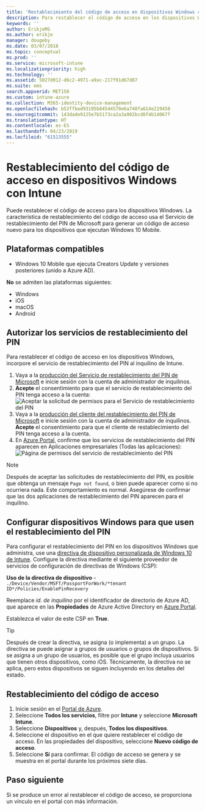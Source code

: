 ```yaml
---
title: 'Restablecimiento del código de acceso en dispositivos Windows con Microsoft Intune: Azure | Microsoft Docs'
description: Para restablecer el código de acceso en los dispositivos Windows, instale el Servicio de restablecimiento del PIN de Microsoft y el Cliente de restablecimiento del PIN de Microsoft, cree una directiva de dispositivo mediante el identificador de directorio de Azure Active Directory y, después, restablezca el código de acceso en Azure Portal con Microsoft Intune.
keywords: ''
author: ErikjeMS
ms.author: erikje
manager: dougeby
ms.date: 03/07/2018
ms.topic: conceptual
ms.prod: ''
ms.service: microsoft-intune
ms.localizationpriority: high
ms.technology: ''
ms.assetid: 5027d012-d6c2-4971-a9ac-217f91d67d87
ms.suite: ems
search.appverid: MET150
ms.custom: intune-azure
ms.collection: M365-identity-device-management
ms.openlocfilehash: b53ffbed93195b84544570e6a740fa614e219458
ms.sourcegitcommit: 143dade9125e7b5173ca2a3a902bcd6f4b14067f
ms.translationtype: HT
ms.contentlocale: es-ES
ms.lasthandoff: 04/23/2019
ms.locfileid: "61513555"
---
```

# <a name="reset-the-passcode-on-windows-devices-using-intune"></a>Restablecimiento del código de acceso en dispositivos Windows con Intune

Puede restablecer el código de acceso para los dispositivos Windows. La característica de restablecimiento del código de acceso usa el Servicio de restablecimiento del PIN de Microsoft para generar un código de acceso nuevo para los dispositivos que ejecutan Windows 10 Mobile. 

## <a name="supported-platforms"></a>Plataformas compatibles

- Windows 10 Mobile que ejecuta Creators Update y versiones posteriores (unido a Azure AD).

**No** se admiten las plataformas siguientes:
- Windows
- iOS
- macOS
- Android

## <a name="authorize-the-pin-reset-services"></a>Autorizar los servicios de restablecimiento del PIN

Para restablecer el código de acceso en los dispositivos Windows, incorpore el servicio de restablecimiento del PIN al inquilino de Intune.

1. Vaya a la [producción del Servicio de restablecimiento del PIN de Microsoft](https://login.windows.net/common/oauth2/authorize?response_type=code&client_id=b8456c59-1230-44c7-a4a2-99b085333e84&resource=https%3A%2F%2Fgraph.windows.net&redirect_uri=https%3A%2F%2Fcred.microsoft.com&state=e9191523-6c2f-4f1d-a4f9-c36f26f89df0&prompt=admin_consent) e inicie sesión con la cuenta de administrador de inquilinos.
2. **Acepte** el consentimiento para que el servicio de restablecimiento del PIN tenga acceso a la cuenta: ![Aceptar la solicitud de permisos para el Servicio de restablecimiento del PIN](./media/pin-reset-service-home-screen.png)
3. Vaya a la [producción del cliente del restablecimiento del PIN de Microsoft](https://login.windows.net/common/oauth2/authorize?response_type=code&client_id=9115dd05-fad5-4f9c-acc7-305d08b1b04e&resource=https%3A%2F%2Fcred.microsoft.com%2F&redirect_uri=ms-appx-web%3A%2F%2FMicrosoft.AAD.BrokerPlugin%2F9115dd05-fad5-4f9c-acc7-305d08b1b04e&state=6765f8c5-f4a7-4029-b667-46a6776ad611&prompt=admin_consent) e inicie sesión con la cuenta de administrador de inquilinos. **Acepte** el consentimiento para que el cliente de restablecimiento del PIN tenga acceso a la cuenta.
4. En [Azure Portal](https://portal.azure.com), confirme que los servicios de restablecimiento del PIN aparecen en Aplicaciones empresariales (Todas las aplicaciones): ![Página de permisos del servicio de restablecimiento del PIN](./media/pin-reset-service-application.png)

> [!NOTE]
> Después de aceptar las solicitudes de restablecimiento del PIN, es posible que obtenga un mensaje `Page not found`, o bien puede aparecer como si no ocurriera nada. Este comportamiento es normal. Asegúrese de confirmar que las dos aplicaciones de restablecimiento del PIN aparecen para el inquilino.

## <a name="configure-windows-devices-to-use-pin-reset"></a>Configurar dispositivos Windows para que usen el restablecimiento del PIN

Para configurar el restablecimiento del PIN en los dispositivos Windows que administra, use una [directiva de dispositivo personalizada de Windows 10 de Intune](custom-settings-windows-10.md). Configure la directiva mediante el siguiente proveedor de servicios de configuración de directivas de Windows (CSP):

**Uso de la directiva de dispositivo** - `./Device/Vendor/MSFT/PassportForWork/*tenant ID*/Policies/EnablePinRecovery`

Reemplace *id. de inquilino* por el identificador de directorio de Azure AD, que aparece en las **Propiedades** de Azure Active Directory en [Azure Portal](https://portal.azure.com).

Establezca el valor de este CSP en **True**.

> [!TIP]
> Después de crear la directiva, se asigna (o implementa) a un grupo. La directiva se puede asignar a grupos de usuarios o grupos de dispositivos. Si se asigna a un grupo de usuarios, es posible que el grupo incluya usuarios que tienen otros dispositivos, como iOS. Técnicamente, la directiva no se aplica, pero estos dispositivos se siguen incluyendo en los detalles del estado.

## <a name="reset-the-passcode"></a>Restablecimiento del código de acceso

1. Inicie sesión en el [Portal de Azure](https://portal.azure.com). 
2. Seleccione **Todos los servicios**, filtre por **Intune** y seleccione **Microsoft Intune**.
3. Seleccione **Dispositivos** y, después, **Todos los dispositivos**.
4. Seleccione el dispositivo en el que quiere restablecer el código de acceso. En las propiedades del dispositivo, seleccione **Nuevo código de acceso**.
5. Seleccione **Sí** para confirmar. El código de acceso se genera y se muestra en el portal durante los próximos siete días.

## <a name="next-step"></a>Paso siguiente

Si se produce un error al restablecer el código de acceso, se proporciona un vínculo en el portal con más información.
